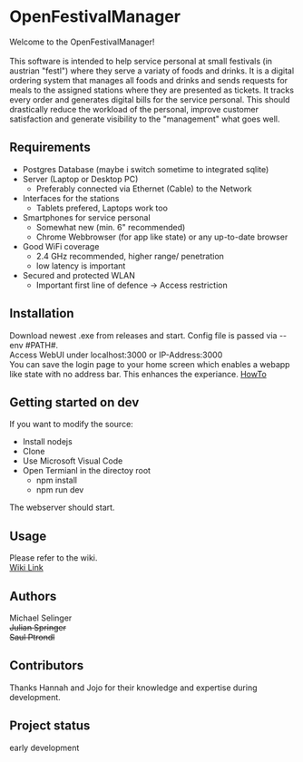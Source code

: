# OpenFestivalManager
Welcome to the OpenFestivalManager! <br> <br>
This software is intended to help service personal at small festivals (in austrian "festl") where they serve a variaty of foods and drinks. It is a digital ordering system that manages all foods and drinks and sends requests for meals to the assigned stations where they are presented as tickets. It tracks every order and generates digital bills for the service personal. This should drastically reduce the workload of the personal, improve customer satisfaction and generate visibility to the "management" what goes well. 

## Requirements
- Postgres Database (maybe i switch sometime to  integrated sqlite)
- Server (Laptop or Desktop PC)
  -  Preferably connected via Ethernet (Cable) to the Network
- Interfaces for the stations
  - Tablets prefered, Laptops work too
- Smartphones for service personal
  - Somewhat new (min. 6" recommended)
  - Chrome Webbrowser (for app like state) or any up-to-date browser
- Good WiFi coverage 
  - 2.4 GHz recommended, higher range/ penetration
  - low latency is important
- Secured and protected WLAN
  - Important first line of defence -> Access restriction

## Installation
Download newest .exe from releases and start. Config file is passed via --env #PATH#. </br>
Access WebUI under localhost:3000 or IP-Address:3000 <br>
You can save the login page to your home screen which enables a webapp like state with no address bar. This enhances the experiance. 
[HowTo](https://android.gadgethacks.com/how-to/google-chrome-101-save-webpages-pwas-your-home-screen-for-instant-access-0184470/)

## Getting started on dev
If you want to modify the source:
- Install nodejs
- Clone 
- Use Microsoft Visual Code
- Open Termianl in the directoy root
  - npm install
  - npm run dev

The webserver should start.

## Usage
Please refer to the wiki.<br>
[Wiki Link](https://github.com/Chasbrot/OpenFestivalManager/wiki)

## Authors 
Michael Selinger<br>
~~Julian Springer~~<br>
~~Saul Ptrondl~~
## Contributors
Thanks Hannah and Jojo for their knowledge and expertise during development.

## Project status
early development
